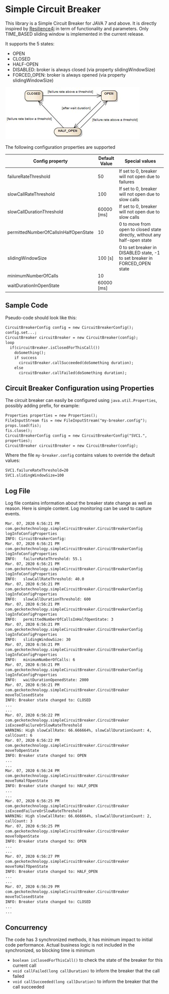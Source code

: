 # Simple Circuit Breaker

This library is a Simple Circuit Breaker for JAVA 7 and above. It is directly inspired by [Resilience4j](https://resilience4j.readme.io/docs/circuitbreaker) in term of functionality and parameters. Only TIME_BASED sliding window is implemented in the current release.

It supports the 5 states:
  - OPEN
  - CLOSED
  - HALF-OPEN
  - DISABLED: broker is always closed (via property slidingWindowSize)
  - FORCED_OPEN: broker is always opened (via property slidingWindowSize)

![State Machine](./state_machine.jpg)


The following configuration properties are supported

| Config property | Default Value | Special values |
| ------------- | ------------- | --------|
| failureRateThreshold  | 50  | If set to 0, breaker will not open due to failures |
| slowCallRateThreshold  | 100 | If set to 0, breaker will not open due to slow calls |
| slowCallDurationThreshold  | 60000 [ms] | If set to 0, breaker will not open due to slow calls |
| permittedNumberOfCallsInHalfOpenState  | 10 | 0 to move from open to closed state directly, without any half-open state |
| slidingWindowSize  | 100 [s] | 0 to set breaker in DISABLED state, -1 to set breaker in FORCED_OPEN state |
| minimumNumberOfCalls  | 10 | |
| waitDurationInOpenState  | 60000 [ms] | |


## Sample Code
Pseudo-code should look like this:

```
CircuitBreakerConfig config = new CircuitBreakerConfig();
config.set...;
CircuitBreaker circuitBreaker = new CircuitBreaker(config);
loop
  if(circuitBreaker.isClosedForThisCall())
    doSomething();
    if success
      circuitBreaker.callSucceeded(doSomething duration);
    else
      circuitBreaker.callFailed(doSomething duration);
```

## Circuit Breaker Configuration using Properties
The circuit breaker can easily be configured using `java.util.Properties`, possibly adding prefix, for example:

```
Properties properties = new Properties();
FileInputStream fis = new FileInputStream("my-breaker.config");
props.load(fis);
fis.close();
CircuitBreakerConfig config = new CircuitBreakerConfig("SVC1.", properties);
CircuitBreaker circuitBreaker = new CircuitBreaker(config);
```

Where the file `my-breaker.config` contains values to override the default values:

```
SVC1.failureRateThreshold=20
SVC1.slidingWindowSize=100
```

## Log File
Log file contains information about the breaker state change as well as reason. Here is simple content. Log monitoring can be used to capture events.

```
Mar. 07, 2020 6:56:21 PM com.geckotechnology.simpleCircuitBreaker.CircuitBreakerConfig logInfoConfigProperties
INFO: CircuitBreakerConfig:
Mar. 07, 2020 6:56:21 PM com.geckotechnology.simpleCircuitBreaker.CircuitBreakerConfig logInfoConfigProperties
INFO: 	failureRateThreshold: 55.1
Mar. 07, 2020 6:56:21 PM com.geckotechnology.simpleCircuitBreaker.CircuitBreakerConfig logInfoConfigProperties
INFO: 	slowCallRateThreshold: 40.0
Mar. 07, 2020 6:56:21 PM com.geckotechnology.simpleCircuitBreaker.CircuitBreakerConfig logInfoConfigProperties
INFO: 	slowCallDurationThreshold: 600
Mar. 07, 2020 6:56:21 PM com.geckotechnology.simpleCircuitBreaker.CircuitBreakerConfig logInfoConfigProperties
INFO: 	permittedNumberOfCallsInHalfOpenState: 3
Mar. 07, 2020 6:56:21 PM com.geckotechnology.simpleCircuitBreaker.CircuitBreakerConfig logInfoConfigProperties
INFO: 	slidingWindowSize: 30
Mar. 07, 2020 6:56:21 PM com.geckotechnology.simpleCircuitBreaker.CircuitBreakerConfig logInfoConfigProperties
INFO: 	minimumNumberOfCalls: 6
Mar. 07, 2020 6:56:21 PM com.geckotechnology.simpleCircuitBreaker.CircuitBreakerConfig logInfoConfigProperties
INFO: 	waitDurationOpenedState: 2000
Mar. 07, 2020 6:56:21 PM com.geckotechnology.simpleCircuitBreaker.CircuitBreaker moveToClosedState
INFO: Breaker state changed to: CLOSED
...
...
Mar. 07, 2020 6:56:22 PM com.geckotechnology.simpleCircuitBreaker.CircuitBreaker isExceedFailureOrSlowRateThreshold
WARNING: High slowCallRate: 66.666664%, slowCallDurationCount: 4, callCount: 6
Mar. 07, 2020 6:56:22 PM com.geckotechnology.simpleCircuitBreaker.CircuitBreaker moveToOpenState
INFO: Breaker state changed to: OPEN
...
...
Mar. 07, 2020 6:56:24 PM com.geckotechnology.simpleCircuitBreaker.CircuitBreaker moveToHalfOpenState
INFO: Breaker state changed to: HALF_OPEN
...
...
Mar. 07, 2020 6:56:25 PM com.geckotechnology.simpleCircuitBreaker.CircuitBreaker isExceedFailureOrSlowRateThreshold
WARNING: High slowCallRate: 66.666664%, slowCallDurationCount: 2, callCount: 3
Mar. 07, 2020 6:56:25 PM com.geckotechnology.simpleCircuitBreaker.CircuitBreaker moveToOpenState
INFO: Breaker state changed to: OPEN
...
...
Mar. 07, 2020 6:56:27 PM com.geckotechnology.simpleCircuitBreaker.CircuitBreaker moveToHalfOpenState
INFO: Breaker state changed to: HALF_OPEN
...
...
Mar. 07, 2020 6:56:29 PM com.geckotechnology.simpleCircuitBreaker.CircuitBreaker moveToClosedState
INFO: Breaker state changed to: CLOSED
...
...
```

## Concurrency
The code has 3 synchronized methods, it has minimum impact to initial code performance. Actual business logic is not included in the synchronized, so blocking time is minimum
  - `boolean isClosedForThisCall()` to check the state of the breaker for this current call
  - `void callFailed(long callDuration)` to inform the breaker that the call failed
  - `void callSucceeded(long callDuration)` to inform the breaker that the call succeeded
